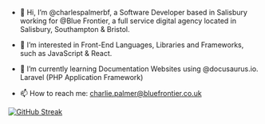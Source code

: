- 👋 Hi, I’m @charlespalmerbf, a Software Developer based in Salisbury working for @Blue Frontier, a full service digital agency located in Salisbury, Southampton & Bristol.

- 👀 I’m interested in 
Front-End Languages, Libraries and Frameworks, such as JavaScript & React.

- 🌱 I’m currently learning 
Documentation Websites using @docusaurus.io.
Laravel (PHP Application Framework)


- 📫 How to reach me: 
charlie.palmer@bluefrontier.co.uk



[![GitHub Streak](https://github-readme-streak-stats.herokuapp.com?user=charlespalmerbf&theme=radical&hide_border=true&date_format=j%20M%5B%20Y%5D)](https://git.io/streak-stats)
